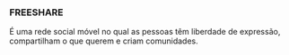 ### FREESHARE

É uma rede social móvel no qual as pessoas têm liberdade de expressão, compartilham o que querem e criam comunidades. 
